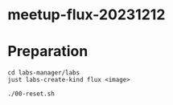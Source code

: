 # meetup-flux-20231212

# Preparation

```
cd labs-manager/labs
just labs-create-kind flux <image>
```

```
./00-reset.sh
```

